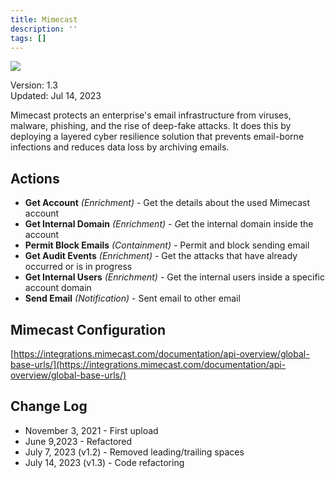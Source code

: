 ```yaml
---
title: Mimecast
description: ''
tags: []
---
```


![](/img/platform-services/automation-service/app-central/logos/mimecast.png)

Version: 1.3  
Updated: Jul 14, 2023

Mimecast protects an enterprise's email infrastructure from viruses, malware, phishing, and the rise of deep-fake attacks. It does this by deploying a layered cyber resilience solution that prevents email-borne infections and reduces data loss by archiving emails.

## Actions

* **Get Account** *(Enrichment)* - Get the details about the used Mimecast account
* **Get Internal Domain** *(Enrichment) - G*et the internal domain inside the account
* **Permit Block Emails** *(Containment) -* Permit and block sending email
* **Get Audit Events** *(Enrichment)* - Get the attacks that have already occurred or is in progress
* **Get Internal Users** *(Enrichment) -* Get the internal users inside a specific account domain
* **Send Email** *(Notification) -* Sent email to other email

## Mimecast Configuration

[https://integrations.mimecast.com/documentation/api-overview/global-base-urls/](https://integrations.mimecast.com/documentation/api-overview/global-base-urls/)

## Change Log

* November 3, 2021 - First upload
* June 9,2023 - Refactored
* July 7, 2023 (v1.2) - Removed leading/trailing spaces
* July 14, 2023 (v1.3) - Code refactoring

